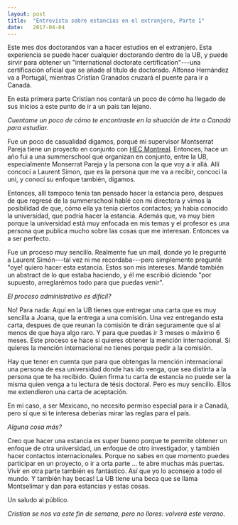 ```yaml
---
layout: post
title:  "Entrevista sobre estancias en el extranjero, Parte 1"
date:   2017-04-04
---
```


Este mes dos doctorandos van a hacer estudios en el extranjero. Esta experiencia se puede hacer cualquier doctorando dentro de la UB, y puede sirvir para obtener un "international doctorate certification"---una certificación oficial que se añade al título de doctorado.
Alfonso Hernández va a Portugál, mientras Cristian Granados cruzará el puente para ir a Canadá.

En esta primera parte Cristian nos contará un poco de cómo ha llegado de sus inicios a este punto de ir a un país tan lejano.

*Cuentame un poco de cómo te encontraste en la situación de irte a Canadá para estudiar.*

Fue un poco de casualidad digamos, porqué mi supervisor Montserrat Pareja tiene un proyecto en conjunto con [HEC Montreal](http://www.hec.ca/en/). Entonces, hace un año fui a una summerschool que organizan en conjunto, entre la UB, especialmente Monserrat Pareja y la persona con la que voy a ir allá. Allí concocí a Laurent Simon, que es la persona que me va a recibir, concoci la uni, y conocí su enfoque también, digamos. 

Entonces, allí tampoco tenía tan pensado hacer la estancia pero, despues de que regresé de la summerschool hablé con mi directora y vimos la posibilidad de que, cómo ella ya tenía ciertos contactos; ya había conocido la universidad, que podría hacer la estancia. Además que, va muy bien porque la universidad está muy enfocada en mis temas y el profesor es una persona que publíca mucho sobre las cosas que me interesan. Entonces va a ser perfecto.

Fue un proceso muy sencillo. Realmente fue un mail, donde yo le pregunté  a Laurent Simón---tal vez ni me recordaba---pero simplemente pregunté "oye! quiero hacer esta estancia. Estos son mis intereses. Mandé también un abstract de lo que estaba haciendo, y él me escribió diciendo "por supuesto, arreglarémos todo para que puedas venir". 

*El proceso administrativo es dificíl?*

No! Para nada: Aquí en la UB tienes que entregar una carta que es muy sencilla a Joana, que la entrega a una comisión. Una vez entregando esta carta,  despues de que reunan la comisión te dirán seguramente que sí al menos de que haya algo raro. Y para que puedas ir 3 meses o máximo 6 meses. Este proceso se hace si quieres obtener la mención internacional. Si quieres la mención internacional no tienes porque pedir a la comisión.

Hay que tener en cuenta que para que obtengas la mención internacional una persona  de esa universidad donde has ido venga, que sea distinta a la persona que te ha recibido. Quien firma tu carta de estancia no puede ser la misma quien venga a tu lectura de tésis doctoral. Pero es muy sencillo. Ellos me extendieron una carta de aceptación.

En mi caso, a ser Mexicano, no necesito permiso especial para ir a Canadá, pero sí que si te interesa deberías mirar las reglas para el país.

*Alguna cosa más?*

Creo que hacer una estancia es super bueno porque te permite obtener un enfoque de otra universidad, un enfoque de otro investigador, y también hacer contactos internacionales. Porque no sabes en que momento puedes participar en un proyecto, o ir a orta parte ... te abre muchas más puertas. Vivir en otra parte también es fantástico. Así que yo lo aconsejo a todo el mundo. Y también hay becas! La UB tiene una beca que se llama Montselimar y dan para estancias y estas cosas.

Un saludo al público.

*Cristian se nos va este fin de semana, pero no llores: volverá este verano.*
